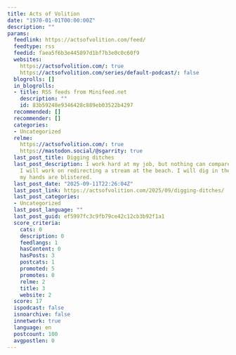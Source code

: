 ```yaml
---
title: Acts of Volition
date: "1970-01-01T00:00:00Z"
description: ""
params:
  feedlink: https://actsofvolition.com/feed/
  feedtype: rss
  feedid: faea5f6b3e445897d1bf7b3e0c0c60f9
  websites:
    https://actsofvolition.com/: true
    https://actsofvolition.com/series/default-podcast/: false
  blogrolls: []
  in_blogrolls:
  - title: RSS feeds from Minifeed.net
    description: ""
    id: 83b59248e9346428c889eb03522b4297
  recommended: []
  recommender: []
  categories:
  - Uncategorized
  relme:
    https://actsofvolition.com/: true
    https://mastodon.social/@sgarrity: true
  last_post_title: Digging ditches
  last_post_description: I work hard at my job, but nothing can compare to how hard
    I will work on redirecting a stream at the beach. I will dig in the hot sun until
    my hands are blistered.
  last_post_date: "2025-09-11T22:26:04Z"
  last_post_link: https://actsofvolition.com/2025/09/digging-ditches/
  last_post_categories:
  - Uncategorized
  last_post_language: ""
  last_post_guid: ef5997fc3c9fb79ce42c12cb3b92f1a1
  score_criteria:
    cats: 0
    description: 0
    feedlangs: 1
    hasContent: 0
    hasPosts: 3
    postcats: 1
    promoted: 5
    promotes: 0
    relme: 2
    title: 3
    website: 2
  score: 17
  ispodcast: false
  isnoarchive: false
  innetwork: true
  language: en
  postcount: 100
  avgpostlen: 0
---
```

